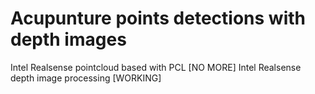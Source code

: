 # Acupunture points detections with depth images

Intel Realsense pointcloud based with PCL [NO MORE]
Intel Realsense depth image processing [WORKING]
